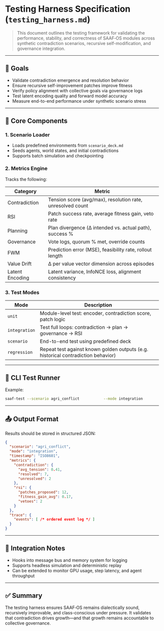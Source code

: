 
# Testing Harness Specification (`testing_harness.md`)

> This document outlines the testing framework for validating the performance, stability, and correctness of SAAF‑OS modules across synthetic contradiction scenarios, recursive self-modification, and governance integration.

---

## 🎯 Goals

- Validate contradiction emergence and resolution behavior
- Ensure recursive self-improvement patches improve fitness
- Verify policy alignment with collective goals via governance logs
- Test latent encoding quality and forward model accuracy
- Measure end-to-end performance under synthetic scenario stress

---

## 🧪 Core Components

### 1. Scenario Loader

- Loads predefined environments from `scenario_deck.md`
- Seeds agents, world states, and initial contradictions
- Supports batch simulation and checkpointing

### 2. Metrics Engine

Tracks the following:

| Category | Metric |
|----------|--------|
| Contradiction | Tension score (avg/max), resolution rate, unresolved count |
| RSI | Patch success rate, average fitness gain, veto rate |
| Planning | Plan divergence (Δ intended vs. actual path), success %
| Governance | Vote logs, quorum % met, override counts |
| FWM | Prediction error (MSE), feasibility rate, rollout length |
| Value Drift | Δ per value vector dimension across episodes |
| Latent Encoding | Latent variance, InfoNCE loss, alignment consistency |

### 3. Test Modes

| Mode | Description |
|------|-------------|
| `unit` | Module-level test: encoder, contradiction score, patch logic |
| `integration` | Test full loops: contradiction → plan → governance → RSI |
| `scenario` | End-to-end test using predefined deck |
| `regression` | Repeat test against known golden outputs (e.g. historical contradiction behavior) |

---

## 🧰 CLI Test Runner

Example:
```bash
saaf-test --scenario agri_conflict           --mode integration           --metrics contradiction,rsi,planning           --output ./results/run_01.json
```

---

## 📤 Output Format

Results should be stored in structured JSON:

```json
{
  "scenario": "agri_conflict",
  "mode": "integration",
  "timestamp": "ISO8601",
  "metrics": {
    "contradiction": {
      "avg_tension": 0.41,
      "resolved": 7,
      "unresolved": 2
    },
    "rsi": {
      "patches_proposed": 12,
      "fitness_gain_avg": 0.17,
      "vetoes": 2
    }
  },
  "trace": {
    "events": [ /* ordered event log */ ]
  }
}
```

---

## 🧠 Integration Notes

- Hooks into message bus and memory system for logging
- Supports headless simulation and deterministic replay
- Can be extended to monitor GPU usage, step latency, and agent throughput

---

## ✅ Summary

The testing harness ensures SAAF‑OS remains dialectically sound, recursively improvable, and class-conscious under pressure. It validates that contradiction drives growth—and that growth remains accountable to collective governance.

